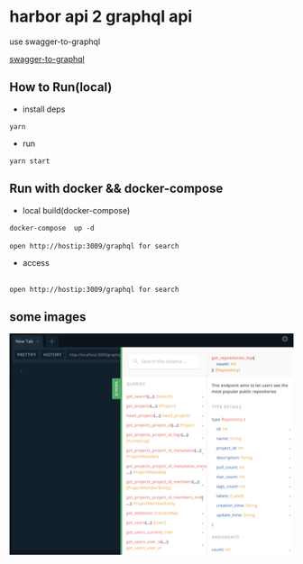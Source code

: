 # harbor api 2 graphql api

use swagger-to-graphql  

[swagger-to-graphql](https://github.com/yarax/swagger-to-graphql)

## How to Run(local)

* install deps

```code
yarn
```

* run

```code
yarn start
```

## Run with docker && docker-compose

* local build(docker-compose)

```code
docker-compose  up -d

open http://hostip:3009/graphql for search
```

* access

```code

open http://hostip:3009/graphql for search
```

## some images

![images](./images/info.png)
